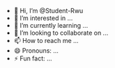 - 👋 Hi, I’m @Student-Rwu
- 👀 I’m interested in ...
- 🌱 I’m currently learning ...
- 💞️ I’m looking to collaborate on ...
- 📫 How to reach me ...
- 😄 Pronouns: ...
- ⚡ Fun fact: ...

<!---
Student-Rwu/Student-Rwu is a ✨ special ✨ repository because its `README.md` (this file) appears on your GitHub profile.
You can click the Preview link to take a look at your changes.
--->
